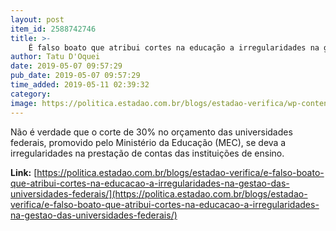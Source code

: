 ```yaml
---
layout: post
item_id: 2588742746
title: >-
    É falso boato que atribui cortes na educação a irregularidades na gestão das universidades federais
author: Tatu D'Oquei
date: 2019-05-07 09:57:29
pub_date: 2019-05-07 09:57:29
time_added: 2019-05-11 02:39:32
category: 
image: https://politica.estadao.com.br/blogs/estadao-verifica/wp-content/uploads/sites/690/2019/05/UFF.jpg
---
```


Não é verdade que o corte de 30% no orçamento das universidades federais, promovido pelo Ministério da Educação (MEC), se deva a irregularidades na prestação de contas das instituições de ensino.

**Link:** [https://politica.estadao.com.br/blogs/estadao-verifica/e-falso-boato-que-atribui-cortes-na-educacao-a-irregularidades-na-gestao-das-universidades-federais/](https://politica.estadao.com.br/blogs/estadao-verifica/e-falso-boato-que-atribui-cortes-na-educacao-a-irregularidades-na-gestao-das-universidades-federais/)

